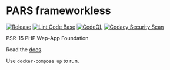 # PARS frameworkless
[![Release](https://github.com/robertkleinschuster/pars/actions/workflows/release.yml/badge.svg)](https://github.com/robertkleinschuster/pars/actions/workflows/release.yml)
[![Lint Code Base](https://github.com/robertkleinschuster/pars/actions/workflows/super-linter.yml/badge.svg)](https://github.com/robertkleinschuster/pars/actions/workflows/super-linter.yml)
[![CodeQL](https://github.com/robertkleinschuster/pars/actions/workflows/codeql-analysis.yml/badge.svg)](https://github.com/robertkleinschuster/pars/actions/workflows/codeql-analysis.yml)
[![Codacy Security Scan](https://github.com/robertkleinschuster/pars/actions/workflows/codacy.yml/badge.svg)](https://github.com/robertkleinschuster/pars/actions/workflows/codacy.yml)

PSR-15 PHP Wep-App Foundation

Read the [docs](https://robertkleinschuster.github.io/pars/).

Use `docker-compose up` to run.
